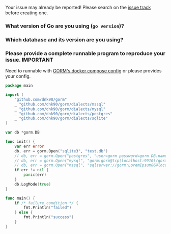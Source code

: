 Your issue may already be reported! Please search on the [issue track](https://github.com/dnk90/gorm/issues) before creating one.

### What version of Go are you using (`go version`)?


### Which database and its version are you using?


### Please provide a complete runnable program to reproduce your issue. **IMPORTANT**

Need to runnable with [GORM's docker compose config](https://github.com/dnk90/gorm/blob/master/docker-compose.yml) or please provides your config.

```go
package main

import (
	"github.com/dnk90/gorm"
	_ "github.com/dnk90/gorm/dialects/mssql"
	_ "github.com/dnk90/gorm/dialects/mysql"
	_ "github.com/dnk90/gorm/dialects/postgres"
	_ "github.com/dnk90/gorm/dialects/sqlite"
)

var db *gorm.DB

func init() {
	var err error
	db, err = gorm.Open("sqlite3", "test.db")
	// db, err = gorm.Open("postgres", "user=gorm password=gorm DB.name=gorm port=9920 sslmode=disable")
	// db, err = gorm.Open("mysql", "gorm:gorm@tcp(localhost:9910)/gorm?charset=utf8&parseTime=True")
	// db, err = gorm.Open("mssql", "sqlserver://gorm:LoremIpsum86@localhost:9930?database=gorm")
	if err != nil {
		panic(err)
	}
	db.LogMode(true)
}

func main() {
	if /* failure condition */ {
		fmt.Println("failed")
	} else {
		fmt.Println("success")
	}
}
```
